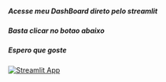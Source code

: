 ##### Acesse meu DashBoard direto pelo streamlit
##### Basta clicar no botao abaixo
##### Espero que goste


[![Streamlit App](https://static.streamlit.io/badges/streamlit_badge_black_white.svg)](https://projeto-dados-python-geovane-nogueira.streamlit.app/)
